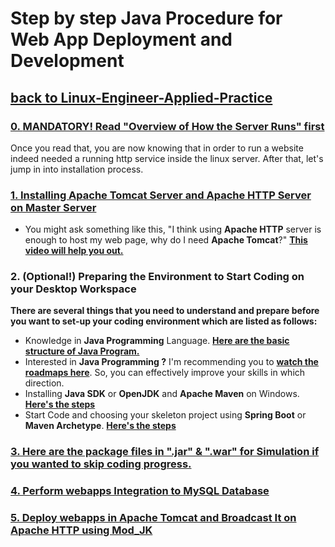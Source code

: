 # Step by step Java Procedure for Web App Deployment and Development
## [**back to Linux-Engineer-Applied-Practice**](../README.md)

### [**0. **MANDATORY!** Read "Overview of How the Server Runs" first** ](./0/Overview-HTTP.md)
Once you read that, you are now knowing that in order to run a website indeed needed a running http service inside the linux server. After that, let's jump in into installation process.

### [**1. Installing Apache Tomcat Server and Apache HTTP Server on Master Server** ](./1/Installing-ApacheTomcat_and_ApacheHTTP.md)

- You might ask something like this, "I think using **Apache HTTP** server is enough to host my web page, why do I need **Apache Tomcat**?" [**This video will help you out.**](https://www.youtube.com/watch?v=XABDkzxA6hM)

### **2. (Optional!) Preparing the Environment to Start Coding on your Desktop Workspace**

**There are several things that you need to understand and prepare before you want to set-up your coding environment which are listed as follows:**

- Knowledge in **Java Programming** Language. [**Here are the basic structure of Java Program.**](/Additional-Notes/Basic-Structure_of_Java-Program.md)
- Interested in **Java Programming ?** I'm recommending you to [**watch the roadmaps here**](/Additional-Notes/Java&SpringBoot-roadmap.md). So, you can effectively improve your skills in which direction.
- Installing **Java SDK** or **OpenJDK** and **Apache Maven** on Windows. [**Here's the steps**](/Java-Webapps-Simulation/2/java-jdk-maven_installation.md)
- Start Code and choosing your skeleton project using **Spring Boot** or **Maven Archetype**. [**Here's the steps**](./2/Code-editor_setup.md)

### [**3. Here are the package files in ".jar" & ".war" for Simulation if you wanted to skip coding progress.**](./TBD)


### [**4. Perform webapps Integration to MySQL Database**](./TBD)

### [**5. Deploy webapps in Apache Tomcat and Broadcast It on Apache HTTP using Mod_JK**](/TBD)

### []()
